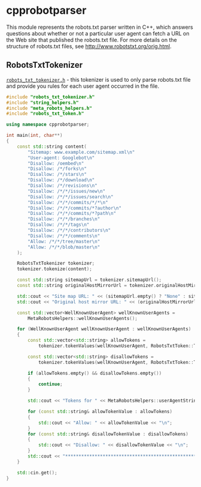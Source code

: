 # cpprobotparser
This module represents the robots.txt parser written in C++, which answers questions about whether or not a particular user agent can fetch a URL on the Web site that published the robots.txt file. For more details on the structure of robots.txt files, see http://www.robotstxt.org/orig.html.

## RobotsTxtTokenizer

[`robots_txt_tokenizer.h`](https://github.com/andrascii/cpprobotparser/blob/master/include/robots_txt_tokenizer.h) - this tokenizer is used to only parse robots.txt file and provide you rules for each user agent occurred in the file.

```cpp
#include "robots_txt_tokenizer.h"
#include "string_helpers.h"
#include "meta_robots_helpers.h"
#include "robots_txt_token.h"

using namespace cpprobotparser;

int main(int, char**)
{
    const std::string content(
        "Sitemap: www.example.com/sitemap.xml\n"
        "User-agent: Googlebot\n"
        "Disallow: /oembed\n"
        "Disallow: /*/forks\n"
        "Disallow: /*/stars\n"
        "Disallow: /*/download\n"
        "Disallow: /*/revisions\n"
        "Disallow: /*/*/issues/new\n"
        "Disallow: /*/*/issues/search\n"
        "Disallow: /*/*/commits/*/*\n"
        "Disallow: /*/*/commits/*?author\n"
        "Disallow: /*/*/commits/*?path\n"
        "Disallow: /*/*/branches\n"
        "Disallow: /*/*/tags\n"
        "Disallow: /*/*/contributors\n"
        "Disallow: /*/*/comments\n"
        "Allow: /*/*/tree/master\n"
        "Allow: /*/*/blob/master\n"
    );

    RobotsTxtTokenizer tokenizer;
    tokenizer.tokenize(content);

    const std::string sitemapUrl = tokenizer.sitemapUrl();
    const std::string originalHostMirrorUrl = tokenizer.originalHostMirrorUrl();

    std::cout << "Site map URL: " << (sitemapUrl.empty() ? "None" : sitemapUrl) << "\n";
    std::cout << "Original host mirror URL: " << (originalHostMirrorUrl.empty() ? "None" : originalHostMirrorUrl) << "\n";

    const std::vector<WellKnownUserAgent> wellKnownUserAgents =
        MetaRobotsHelpers::wellKnownUserAgents();

    for (WellKnownUserAgent wellKnownUserAgent : wellKnownUserAgents)
    {
        const std::vector<std::string> allowTokens =
            tokenizer.tokenValues(wellKnownUserAgent, RobotsTxtToken::TokenAllow);

        const std::vector<std::string> disallowTokens =
            tokenizer.tokenValues(wellKnownUserAgent, RobotsTxtToken::TokenDisallow);

        if (allowTokens.empty() && disallowTokens.empty())
        {
            continue;
        }

        std::cout << "Tokens for " << MetaRobotsHelpers::userAgentString(wellKnownUserAgent) << ": \n";

        for (const std::string& allowTokenValue : allowTokens)
        {
            std::cout << "Allow: " << allowTokenValue << "\n";
        }
        for (const std::string& disallowTokenValue : disallowTokens)
        {
            std::cout << "Disallow: " << disallowTokenValue << "\n";
        }
        std::cout << "*************************************************************************\n\n";
    }

    std::cin.get();
}
```
